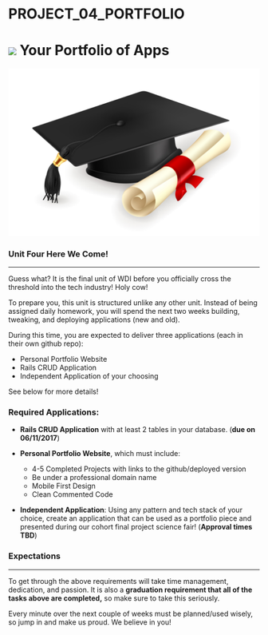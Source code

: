 # PROJECT_04_PORTFOLIO

# ![](https://ga-dash.s3.amazonaws.com/production/assets/logo-9f88ae6c9c3871690e33280fcf557f33.png) Your Portfolio of Apps

![](./readme-assets/graduate.jpg)

### Unit Four Here We Come!

---

Guess what? It is the final unit of WDI before you officially cross the threshold into the tech industry! Holy cow!

To prepare you, this unit is structured unlike any other unit. Instead of being assigned daily homework, you will spend the next two weeks building, tweaking, and deploying applications (new and old).

During this time, you are expected to deliver three applications (each in their own github repo):
  * Personal Portfolio Website
  * Rails CRUD Application
  * Independent Application of your choosing

See below for more details!

### Required Applications:

- **Rails CRUD Application** with at least 2 tables in your database. (**due on 06/11/2017**)

- **Personal Portfolio Website**, which must include:
  * 4-5 Completed Projects with links to the github/deployed version
  * Be under a professional domain name
  * Mobile First Design
  * Clean Commented Code

- **Independent Application**: Using any pattern and tech stack of your choice, create an application that can be used as a portfolio piece and presented during our cohort final project science fair! (**Approval times TBD**)

### Expectations
---
To get through the above requirements will take time management, dedication, and passion. It is also a **graduation requirement that all of the tasks above are completed,** so make sure to take this seriously.

Every minute over the next couple of weeks must be planned/used wisely, so jump in and make us proud. We believe in you!
